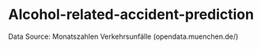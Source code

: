 # Alcohol-related-accident-prediction
Data Source: Monatszahlen Verkehrsunfälle (opendata.muenchen.de/)
